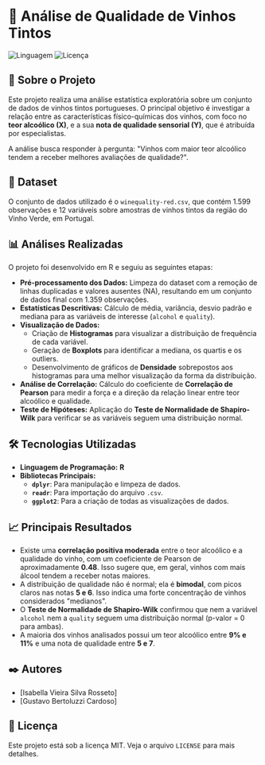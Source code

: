 # 🍷 Análise de Qualidade de Vinhos Tintos

![Linguagem](https://img.shields.io/badge/Linguagem-R-blue.svg)
![Licença](https://img.shields.io/badge/Licen%C3%A7a-MIT-green.svg)

## 📜 Sobre o Projeto

Este projeto realiza uma análise estatística exploratória sobre um conjunto de dados de vinhos tintos portugueses. O principal objetivo é investigar a relação entre as características físico-químicas dos vinhos, com foco no **teor alcoólico (X)**, e a sua **nota de qualidade sensorial (Y)**, que é atribuída por especialistas.

A análise busca responder à pergunta: "Vinhos com maior teor alcoólico tendem a receber melhores avaliações de qualidade?".

## 🍷 Dataset

O conjunto de dados utilizado é o `winequality-red.csv`, que contém 1.599 observações e 12 variáveis sobre amostras de vinhos tintos da região do Vinho Verde, em Portugal. 

## 📊 Análises Realizadas

O projeto foi desenvolvido em R e seguiu as seguintes etapas:

* **Pré-processamento dos Dados:** Limpeza do dataset com a remoção de linhas duplicadas e valores ausentes (NA), resultando em um conjunto de dados final com 1.359 observações. 
* **Estatísticas Descritivas:** Cálculo de média, variância, desvio padrão e mediana para as variáveis de interesse (`alcohol` e `quality`). 
* **Visualização de Dados:**
    * Criação de **Histogramas** para visualizar a distribuição de frequência de cada variável.
    * Geração de **Boxplots** para identificar a mediana, os quartis e os outliers.
    * Desenvolvimento de gráficos de **Densidade** sobrepostos aos histogramas para uma melhor visualização da forma da distribuição.
* **Análise de Correlação:** Cálculo do coeficiente de **Correlação de Pearson** para medir a força e a direção da relação linear entre teor alcoólico e qualidade.
* **Teste de Hipóteses:** Aplicação do **Teste de Normalidade de Shapiro-Wilk** para verificar se as variáveis seguem uma distribuição normal.

## 🛠️ Tecnologias Utilizadas

* **Linguagem de Programação:** **R**
* **Bibliotecas Principais:**
    * **`dplyr`**: Para manipulação e limpeza de dados.
    * **`readr`**: Para importação do arquivo `.csv`.
    * **`ggplot2`**: Para a criação de todas as visualizações de dados.

## 📈 Principais Resultados

* Existe uma **correlação positiva moderada** entre o teor alcoólico e a qualidade do vinho, com um coeficiente de Pearson de aproximadamente **0.48**.  Isso sugere que, em geral, vinhos com mais álcool tendem a receber notas maiores.
* A distribuição de qualidade não é normal; ela é **bimodal**, com picos claros nas notas **5 e 6**. Isso indica uma forte concentração de vinhos considerados "medianos".
* O **Teste de Normalidade de Shapiro-Wilk** confirmou que nem a variável `alcohol` nem a `quality` seguem uma distribuição normal (p-valor = 0 para ambas).
* A maioria dos vinhos analisados possui um teor alcoólico entre **9% e 11%** e uma nota de qualidade entre **5 e 7**.

## ✒️ Autores

* [Isabella Vieira Silva Rosseto] 
* [Gustavo Bertoluzzi Cardoso] 

## 📄 Licença

Este projeto está sob a licença MIT. Veja o arquivo `LICENSE` para mais detalhes.
